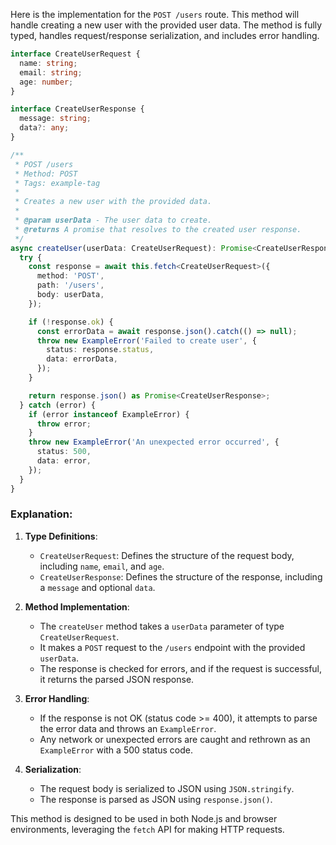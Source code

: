 Here is the implementation for the `POST /users` route. This method will handle creating a new user with the provided user data. The method is fully typed, handles request/response serialization, and includes error handling.

```typescript
interface CreateUserRequest {
  name: string;
  email: string;
  age: number;
}

interface CreateUserResponse {
  message: string;
  data?: any;
}

/**
 * POST /users
 * Method: POST
 * Tags: example-tag
 * 
 * Creates a new user with the provided data.
 * 
 * @param userData - The user data to create.
 * @returns A promise that resolves to the created user response.
 */
async createUser(userData: CreateUserRequest): Promise<CreateUserResponse> {
  try {
    const response = await this.fetch<CreateUserRequest>({
      method: 'POST',
      path: '/users',
      body: userData,
    });

    if (!response.ok) {
      const errorData = await response.json().catch(() => null);
      throw new ExampleError('Failed to create user', {
        status: response.status,
        data: errorData,
      });
    }

    return response.json() as Promise<CreateUserResponse>;
  } catch (error) {
    if (error instanceof ExampleError) {
      throw error;
    }
    throw new ExampleError('An unexpected error occurred', {
      status: 500,
      data: error,
    });
  }
}
```

### Explanation:
1. **Type Definitions**:
   - `CreateUserRequest`: Defines the structure of the request body, including `name`, `email`, and `age`.
   - `CreateUserResponse`: Defines the structure of the response, including a `message` and optional `data`.

2. **Method Implementation**:
   - The `createUser` method takes a `userData` parameter of type `CreateUserRequest`.
   - It makes a `POST` request to the `/users` endpoint with the provided `userData`.
   - The response is checked for errors, and if the request is successful, it returns the parsed JSON response.

3. **Error Handling**:
   - If the response is not OK (status code >= 400), it attempts to parse the error data and throws an `ExampleError`.
   - Any network or unexpected errors are caught and rethrown as an `ExampleError` with a 500 status code.

4. **Serialization**:
   - The request body is serialized to JSON using `JSON.stringify`.
   - The response is parsed as JSON using `response.json()`.

This method is designed to be used in both Node.js and browser environments, leveraging the `fetch` API for making HTTP requests.